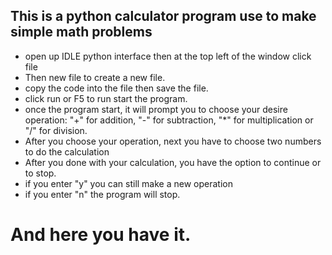 ## This is a python calculator program use to make simple math problems
* open up IDLE python interface then at the top left of the window click file
* Then new file to create a new file.
* copy the code into the file then save the file.
* click run or F5 to run start the program.
* once the program start, it will prompt you to choose your desire operation:
 "+" for addition, "-" for subtraction, "*" for multiplication or "/" for division.
* After you choose your operation, next you have to choose two numbers to do the calculation
* After you done with your calculation, you have the option to continue or to stop.
* if you enter "y" you can still make a new operation
* if you enter "n" the program will stop.
# And here you have it.
